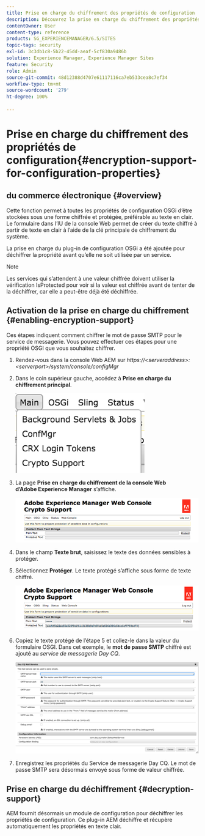 ```yaml
---
title: Prise en charge du chiffrement des propriétés de configuration
description: Découvrez la prise en charge du chiffrement des propriétés de configuration fournie dans AEM.
contentOwner: User
content-type: reference
products: SG_EXPERIENCEMANAGER/6.5/SITES
topic-tags: security
exl-id: 3c3db1c8-5b22-45dd-aeaf-5cf830a9486b
solution: Experience Manager, Experience Manager Sites
feature: Security
role: Admin
source-git-commit: 48d12388d4707e61117116ca7eb533cea8c7ef34
workflow-type: tm+mt
source-wordcount: '279'
ht-degree: 100%

---
```


# Prise en charge du chiffrement des propriétés de configuration{#encryption-support-for-configuration-properties}

## du commerce électronique {#overview}

Cette fonction permet à toutes les propriétés de configuration OSGi d’être stockées sous une forme chiffrée et protégée, préférable au texte en clair. Le formulaire dans l’IU de la console Web permet de créer du texte chiffré à partir de texte en clair à l’aide de la clé principale de chiffrement du système.

La prise en charge du plug-in de configuration OSGi a été ajoutée pour déchiffrer la propriété avant qu’elle ne soit utilisée par un service.

>[!NOTE]
>
>Les services qui s’attendent à une valeur chiffrée doivent utiliser la vérification IsProtected pour voir si la valeur est chiffrée avant de tenter de la déchiffrer, car elle a peut-être déjà été déchiffrée.

## Activation de la prise en charge du chiffrement {#enabling-encryption-support}

Ces étapes indiquent comment chiffrer le mot de passe SMTP pour le service de messagerie. Vous pouvez effectuer ces étapes pour une propriété OSGI que vous souhaitez chiffrer.

1. Rendez-vous dans la console Web AEM sur *https://&lt;serveraddress>:&lt;serverport>/system/console/configMgr*
1. Dans le coin supérieur gauche, accédez à **Prise en charge du chiffrement principal**.

   ![chlimage_1-325](assets/chlimage_1-325.png)

1. La page **Prise en charge du chiffrement de la console Web d’Adobe Experience Manager** s’affiche.

   ![screen_shot_2018-08-01at113417am](assets/screen_shot_2018-08-01at113417am.png)

1. Dans le champ **Texte brut**, saisissez le texte des données sensibles à protéger.
1. Sélectionnez **Protéger**. Le texte protégé s’affiche sous forme de texte chiffré.

   ![screen_shot_2018-08-01at113844am](assets/screen_shot_2018-08-01at113844am.png)

1. Copiez le texte protégé de l’étape 5 et collez-le dans la valeur du formulaire OSGI. Dans cet exemple, le **mot de passe SMTP** chiffré est ajouté au *service de messagerie Day CQ*.

   ![screen_shot_2016-12-18at105809pm](assets/screen_shot_2016-12-18at105809pm.png)

1. Enregistrez les propriétés du Service de messagerie Day CQ. Le mot de passe SMTP sera désormais envoyé sous forme de valeur chiffrée.

## Prise en charge du déchiffrement {#decryption-support}

AEM fournit désormais un module de configuration pour déchiffrer les propriétés de configuration. Ce plug-in AEM déchiffre et récupère automatiquement les propriétés en texte clair.

